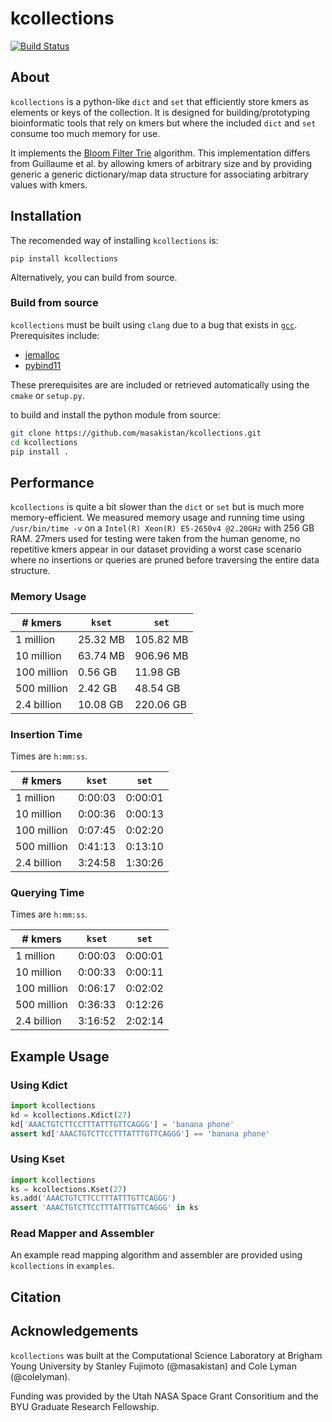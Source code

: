 # kcollections
[![Build Status](https://travis-ci.com/masakistan/kcollections.svg?token=oruFeF6Jkw9aGsjG6xUW&branch=master)](https://travis-ci.com/masakistan/kcollections)

## About
`kcollections` is a python-like `dict` and `set` that efficiently store kmers as elements or keys of the collection.
It is designed for building/prototyping bioinformatic tools that rely on kmers but where the included `dict` and `set` consume too much memory for use.

It implements the [Bloom Filter Trie](https://github.com/GuillaumeHolley/BloomFilterTrie) algorithm.
This implementation differs from Guillaume et al. by allowing kmers of arbitrary size and by providing generic a generic dictionary/map data structure for associating arbitrary values with kmers.


## Installation
The recomended way of installing `kcollections` is:

`pip install kcollections`

Alternatively, you can build from source.

### Build from source
`kcollections` must be built using `clang` due to a bug that exists in [`gcc`](https://gcc.gnu.org/bugzilla/show_bug.cgi?id=36566).
Prerequisites include:

  - [jemalloc](http://jemalloc.net/)
  - [pybind11](https://github.com/pybind/pybind11)
  
These prerequisites are are included or retrieved automatically using the `cmake` or `setup.py`.

to build and install the python module from source:

```bash
git clone https://github.com/masakistan/kcollections.git
cd kcollections
pip install .
```

## Performance
`kcollections` is quite a bit slower than the `dict` or `set` but is much more memory-efficient.
We measured memory usage and running time using `/usr/bin/time -v` on a `Intel(R) Xeon(R) E5-2650v4 @2.20GHz` with 256 GB RAM.
27mers used for testing were taken from the human genome, no repetitive kmers appear in our dataset providing a worst case scenario where no insertions or queries are pruned before traversing the entire data structure.

### Memory Usage

|# kmers|`kset`|`set`|
|-------|------|-----|
|1 million|25.32 MB|105.82 MB|
|10 million|63.74 MB|906.96 MB|
|100 million|0.56 GB|11.98 GB|
|500 million|2.42 GB|48.54 GB|
|2.4 billion|10.08 GB|220.06 GB|

### Insertion Time
Times are `h:mm:ss`.

|# kmers|`kset`|`set`|
|-------|------|-----|
|1 million|0:00:03|0:00:01|
|10 million|0:00:36|0:00:13|
|100 million|0:07:45|0:02:20|
|500 million|0:41:13|0:13:10|
|2.4 billion|3:24:58|1:30:26|

### Querying Time
Times are `h:mm:ss`.

|# kmers|`kset`|`set`|
|-------|------|-----|
|1 million|0:00:03|0:00:01|
|10 million|0:00:33|0:00:11|
|100 million|0:06:17|0:02:02|
|500 million|0:36:33|0:12:26|
|2.4 billion|3:16:52|2:02:14|

## Example Usage

### Using Kdict

```python
import kcollections
kd = kcollections.Kdict(27)
kd['AAACTGTCTTCCTTTATTTGTTCAGGG'] = 'banana phone'
assert kd['AAACTGTCTTCCTTTATTTGTTCAGGG'] == 'banana phone'
```

### Using Kset

```python
import kcollections
ks = kcollections.Kset(27)
ks.add('AAACTGTCTTCCTTTATTTGTTCAGGG')
assert 'AAACTGTCTTCCTTTATTTGTTCAGGG' in ks
```

### Read Mapper and Assembler
An example read mapping algorithm and assembler are provided using `kcollections` in `examples`.

## Citation

## Acknowledgements
`kcollections` was built at the Computational Science Laboratory at Brigham Young University by Stanley Fujimoto (@masakistan) and Cole Lyman (@colelyman).

Funding was provided by the Utah NASA Space Grant Consoritium and the BYU Graduate Research Fellowship.
